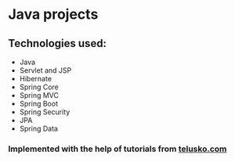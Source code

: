 # Java projects 

## Technologies used:
- Java
- Servlet and JSP
- Hibernate
- Spring Core
- Spring MVC
- Spring Boot
- Spring Security
- JPA
- Spring Data

### Implemented with the help of tutorials from [telusko.com](http://telusko.com)
